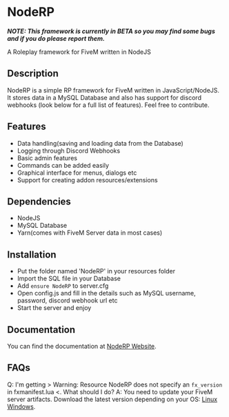 # NodeRP
***NOTE: This framework is currently in BETA so you may find some bugs and if you do please report them.***

A Roleplay framework for FiveM written in NodeJS


## Description
NodeRP is a simple RP framework for FiveM written in JavaScript/NodeJS. It stores data in a MySQL Database and also has support for discord webhooks (look below for a full list of features). Feel free to contribute.

## Features
- Data handling(saving and loading data from the Database)
- Logging through Discord Webhooks
- Basic admin features
- Commands can be added easily
- Graphical interface for menus, dialogs etc
- Support for creating addon resources/extensions

## Dependencies
- NodeJS
- MySQL Database
- Yarn(comes with FiveM Server data in most cases)

## Installation
- Put the folder named 'NodeRP' in your resources folder
- Import the SQL file in your Database
- Add `ensure NodeRP` to server.cfg
- Open config.js and fill in the details such as MySQL username, password, discord webhook url etc
- Start the server and enjoy

## Documentation
You can find the documentation at [NodeRP Website](noderp.sk-jones.com).

## FAQs
Q: I'm getting > Warning: Resource NodeRP does not specify an `fx_version` in fxmanifest.lua <. What should I do?
A: You need to update your FiveM server artifacts. Download the latest version depending on your OS: [Linux](https://runtime.fivem.net/artifacts/fivem/build_proot_linux/master/) [Windows](https://runtime.fivem.net/artifacts/fivem/build_server_windows/master/).
